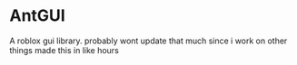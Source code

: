 # AntGUI
A roblox gui library. probably wont update that much since i work on other things
made this in like hours
